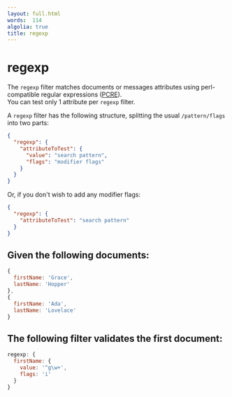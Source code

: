 ```yaml
---
layout: full.html
words:  114
algolia: true
title: regexp
---
```


# regexp

The `regexp` filter matches documents or messages attributes using perl-compatible regular expressions ([PCRE](https://en.wikipedia.org/wiki/Perl_Compatible_Regular_Expressions)).  
You can test only 1 attribute per `regexp` filter.

A `regexp` filter has the following structure, splitting the usual `/pattern/flags` into two parts:

```json
{
  "regexp": {
    "attributeToTest": {
      "value": "search pattern",
      "flags": "modifier flags"
    }
  }
}
```

Or, if you don't wish to add any modifier flags:

```json
{
  "regexp": {
    "attributeToTest": "search pattern"
  }
}
```

## Given the following documents:

```javascript
{
  firstName: 'Grace',
  lastName: 'Hopper'
},
{
  firstName: 'Ada',
  lastName: 'Lovelace'
}
```

## The following filter validates the first document:

```javascript
regexp: {
  firstName: {
    value: '^g\w+',
    flags: 'i'
  }
}
```

